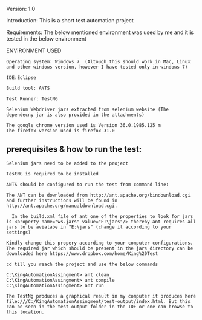 Version: 1.0

Introduction: This is a short test automation project 

Requirements: The below mentioned environment was used by me and it is tested in the below environment


ENVIRONMENT USED

    Operating system: Windows 7  (Altough this should work in Mac, Linux and other windows version, however I have tested only in windows 7)

    IDE:Eclipse 

    Build tool: ANTS 

    Test Runner: TestNG

    Selenium Webdriver jars extracted from selenium website (The dependecny jar is also provided in the attachments)

    The google chrome version used is Version 36.0.1985.125 m
    The firefox version used is firefox 31.0 


prerequisites & how to run the test:
-----------------------------

    Selenium jars need to be added to the project 
    
    TestNG is required to be installed 

    ANTS should be configured to run the test from command line: 

    The ANT can be downloaded from http://ant.apache.org/bindownload.cgi 
    and further instructions will be found in http://ant.apache.org/manualdownload.cgi.
    
      In the build.xml file of ant one of the properties to look for jars is <property name="ws.jars" value="E:\jars"/> thereby ant requires all jars to be avialabe in "E:\jars" (change it according to your settings)
      
    Kindly change this propery according to your computer configurations. The required jar which should be present in the jars directory can be downloaded here https://www.dropbox.com/home/King%20Test 

    cd till you reach the project and use the below commands

    C:\KingAutomationAssingment> ant clean
    C:\KingAutomationAssingment> ant compile
    C:\KingAutomationAssingment> ant run

    The TestNg produces a graphical result in my computer it produces here file:///C:/KingAutomationAssingment/test-output/index.html. But this can be seen in the test-output folder in the IDE or one can browse to this location.







